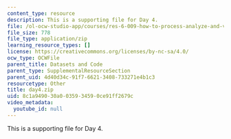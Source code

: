 ```yaml
---
content_type: resource
description: This is a supporting file for Day 4.
file: /ol-ocw-studio-app/courses/res-6-009-how-to-process-analyze-and-visualize-data-january-iap-2012/8c1a949030a0035934590ce91ff2679c_day4.zip
file_size: 778
file_type: application/zip
learning_resource_types: []
license: https://creativecommons.org/licenses/by-nc-sa/4.0/
ocw_type: OCWFile
parent_title: Datasets and Code
parent_type: SupplementalResourceSection
parent_uid: 4d40d34c-91f7-6621-3408-733271e4b1c3
resourcetype: Other
title: day4.zip
uid: 8c1a9490-30a0-0359-3459-0ce91ff2679c
video_metadata:
  youtube_id: null
---
```

This is a supporting file for Day 4.